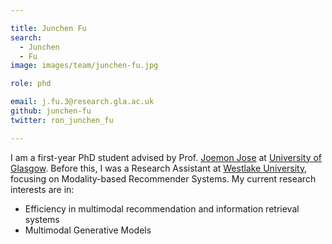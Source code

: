 ```yaml
---

title: Junchen Fu
search:
  - Junchen
  - Fu
image: images/team/junchen-fu.jpg

role: phd

email: j.fu.3@research.gla.ac.uk
github: junchen-fu
twitter: ron_junchen_fu

---
```


I am a first-year PhD student advised by Prof. [Joemon Jose](https://www.gla.ac.uk/schools/computing/staff/joemonjose/) at [University of Glasgow](https://www.gla.ac.uk/). Before this, I was a Research Assistant at [Westlake University](https://en.westlake.edu.cn/), focusing on Modality-based Recommender Systems. My current research interests are in:

- Efficiency in multimodal recommendation and information retrieval systems
- Multimodal Generative Models
